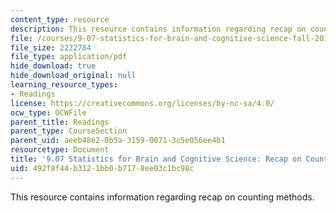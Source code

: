 ```yaml
---
content_type: resource
description: This resource contains information regarding recap on counting methods.
file: /courses/9-07-statistics-for-brain-and-cognitive-science-fall-2016/492f8f44b3121bb0b7178ee03c1bc98c_MIT9_07F16_RecapCounting.pdf
file_size: 2222784
file_type: application/pdf
hide_download: true
hide_download_original: null
learning_resource_types:
- Readings
license: https://creativecommons.org/licenses/by-nc-sa/4.0/
ocw_type: OCWFile
parent_title: Readings
parent_type: CourseSection
parent_uid: aeeb48e2-0b5a-3159-0071-3c5e056ee4b1
resourcetype: Document
title: '9.07 Statistics for Brain and Cognitive Science: Recap on Counting Methods'
uid: 492f8f44-b312-1bb0-b717-8ee03c1bc98c
---
```

This resource contains information regarding recap on counting methods.